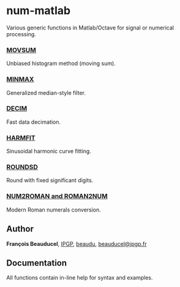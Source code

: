 # num-matlab

Various generic functions in Matlab/Octave for signal or numerical processing.

### [MOVSUM](movsum)
Unbiased histogram method (moving sum).

### [MINMAX](minmax)
Generalized median-style filter.

### [DECIM](decim)
Fast data decimation.

### [HARMFIT](harmfit)
Sinusoidal harmonic curve fitting.

### [ROUNDSD](roundsd)
Round with fixed significant digits.

### [NUM2ROMAN and ROMAN2NUM](romannum)
Modern Roman numerals conversion.


## Author
**François Beauducel**, [IPGP](www.ipgp.fr), [beaudu](https://github.com/beaudu), beauducel@ipgp.fr 

## Documentation
All functions contain in-line help for syntax and examples.
